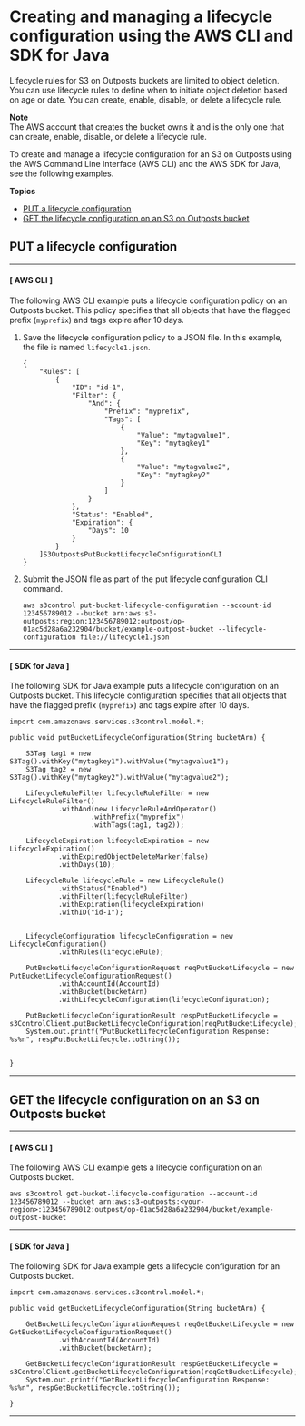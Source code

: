 # Creating and managing a lifecycle configuration using the AWS CLI and SDK for Java<a name="S3OutpostsLifecycleCLIJava"></a>

Lifecycle rules for S3 on Outposts buckets are limited to object deletion\. You can use lifecycle rules to define when to initiate object deletion based on age or date\. You can create, enable, disable, or delete a lifecycle rule\.

**Note**  
The AWS account that creates the bucket owns it and is the only one that can create, enable, disable, or delete a lifecycle rule\.

To create and manage a lifecycle configuration for an S3 on Outposts using the AWS Command Line Interface \(AWS CLI\) and the AWS SDK for Java, see the following examples\.

**Topics**
+ [PUT a lifecycle configuration](#S3OutpostsPutBucketLifecycleConfiguration)
+ [GET the lifecycle configuration on an S3 on Outposts bucket](#S3OutpostsGetBucketLifecycleConfiguration)

## PUT a lifecycle configuration<a name="S3OutpostsPutBucketLifecycleConfiguration"></a>

------
#### [ AWS CLI ]

The following AWS CLI example puts a lifecycle configuration policy on an Outposts bucket\. This policy specifies that all objects that have the flagged prefix \(`myprefix`\) and tags expire after 10 days\.

1. Save the lifecycle configuration policy to a JSON file\. In this example, the file is named `lifecycle1.json`\.

   ```
   {
       "Rules": [
           {
               "ID": "id-1",
               "Filter": {
                   "And": {
                       "Prefix": "myprefix", 
                       "Tags": [
                           {
                               "Value": "mytagvalue1", 
                               "Key": "mytagkey1"
                           }, 
                           {
                               "Value": "mytagvalue2", 
                               "Key": "mytagkey2"
                           }
                       ]
                   }
               }, 
               "Status": "Enabled", 
               "Expiration": {
                   "Days": 10
               }
           }
       ]S3OutpostsPutBucketLifecycleConfigurationCLI
   }
   ```

1. Submit the JSON file as part of the put lifecycle configuration CLI command\.

   ```
   aws s3control put-bucket-lifecycle-configuration --account-id 123456789012 --bucket arn:aws:s3-outposts:region:123456789012:outpost/op-01ac5d28a6a232904/bucket/example-outpost-bucket --lifecycle-configuration file://lifecycle1.json
   ```

------
#### [ SDK for Java ]

The following SDK for Java example puts a lifecycle configuration on an Outposts bucket\. This lifecycle configuration specifies that all objects that have the flagged prefix \(`myprefix`\) and tags expire after 10 days\.

```
import com.amazonaws.services.s3control.model.*;

public void putBucketLifecycleConfiguration(String bucketArn) {

    S3Tag tag1 = new S3Tag().withKey("mytagkey1").withValue("mytagvalue1");
    S3Tag tag2 = new S3Tag().withKey("mytagkey2").withValue("mytagvalue2");

    LifecycleRuleFilter lifecycleRuleFilter = new LifecycleRuleFilter()
            .withAnd(new LifecycleRuleAndOperator()
                    .withPrefix("myprefix")
                    .withTags(tag1, tag2));

    LifecycleExpiration lifecycleExpiration = new LifecycleExpiration()
            .withExpiredObjectDeleteMarker(false)
            .withDays(10);

    LifecycleRule lifecycleRule = new LifecycleRule()
            .withStatus("Enabled")
            .withFilter(lifecycleRuleFilter)
            .withExpiration(lifecycleExpiration)
            .withID("id-1");


    LifecycleConfiguration lifecycleConfiguration = new LifecycleConfiguration()
            .withRules(lifecycleRule);

    PutBucketLifecycleConfigurationRequest reqPutBucketLifecycle = new PutBucketLifecycleConfigurationRequest()
            .withAccountId(AccountId)
            .withBucket(bucketArn)
            .withLifecycleConfiguration(lifecycleConfiguration);

    PutBucketLifecycleConfigurationResult respPutBucketLifecycle = s3ControlClient.putBucketLifecycleConfiguration(reqPutBucketLifecycle);
    System.out.printf("PutBucketLifecycleConfiguration Response: %s%n", respPutBucketLifecycle.toString());


}
```

------

## GET the lifecycle configuration on an S3 on Outposts bucket<a name="S3OutpostsGetBucketLifecycleConfiguration"></a>

------
#### [ AWS CLI ]

The following AWS CLI example gets a lifecycle configuration on an Outposts bucket\.

```
aws s3control get-bucket-lifecycle-configuration --account-id 123456789012 --bucket arn:aws:s3-outposts:<your-region>:123456789012:outpost/op-01ac5d28a6a232904/bucket/example-outpost-bucket
```

------
#### [ SDK for Java ]

The following SDK for Java example gets a lifecycle configuration for an Outposts bucket\.

```
import com.amazonaws.services.s3control.model.*;

public void getBucketLifecycleConfiguration(String bucketArn) {

    GetBucketLifecycleConfigurationRequest reqGetBucketLifecycle = new GetBucketLifecycleConfigurationRequest()
            .withAccountId(AccountId)
            .withBucket(bucketArn);

    GetBucketLifecycleConfigurationResult respGetBucketLifecycle = s3ControlClient.getBucketLifecycleConfiguration(reqGetBucketLifecycle);
    System.out.printf("GetBucketLifecycleConfiguration Response: %s%n", respGetBucketLifecycle.toString());

}
```

------